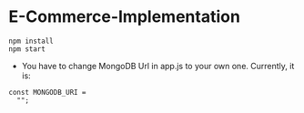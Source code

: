 # E-Commerce-Implementation


```
npm install
npm start
```
- You have to change MongoDB Url in app.js to your own one. Currently, it is:

```
const MONGODB_URI =
  "";
```
